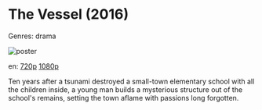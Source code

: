 # The Vessel (2016)

Genres: drama

![poster](http://image.tmdb.org/t/p/w500/fLzsLY9ylcQ01co7Qh7NsNkCxYs.jpg)

en:
  [720p](magnet:?xt=urn:btih:7393862FDC08AD341C3E82557573884D1CEE6095&tr=udp://glotorrents.pw:6969/announce&tr=udp://tracker.opentrackr.org:1337/announce&tr=udp://torrent.gresille.org:80/announce&tr=udp://tracker.openbittorrent.com:80&tr=udp://tracker.coppersurfer.tk:6969&tr=udp://tracker.leechers-paradise.org:6969&tr=udp://p4p.arenabg.ch:1337&tr=udp://tracker.internetwarriors.net:1337)
  [1080p](magnet:?xt=urn:btih:0319C1F9F7A90081333B95FA84E3DB6ED4149E28&tr=udp://glotorrents.pw:6969/announce&tr=udp://tracker.opentrackr.org:1337/announce&tr=udp://torrent.gresille.org:80/announce&tr=udp://tracker.openbittorrent.com:80&tr=udp://tracker.coppersurfer.tk:6969&tr=udp://tracker.leechers-paradise.org:6969&tr=udp://p4p.arenabg.ch:1337&tr=udp://tracker.internetwarriors.net:1337)
  


Ten years after a tsunami destroyed a small-town elementary school with all the children inside, a young man builds a mysterious structure out of the school's remains, setting the town aflame with passions long forgotten.